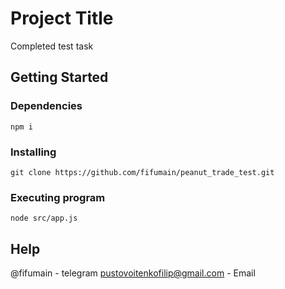 # Project Title

Completed test task

## Getting Started

### Dependencies

```
npm i
```

### Installing

```
git clone https://github.com/fifumain/peanut_trade_test.git
```

### Executing program

```
node src/app.js
```

## Help

@fifumain - telegram
pustovoitenkofilip@gmail.com - Email


